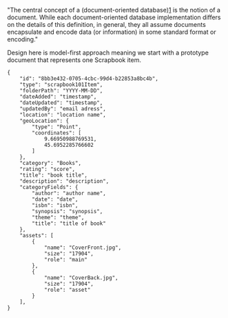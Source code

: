 [1]: https://en.wikipedia.org/wiki/Document-oriented_database

"The central concept of a (document-oriented database)[1] is the notion of a document. 
While each document-oriented database implementation differs on the details of this definition, in general, they all assume documents
encapsulate and encode data (or information) in some standard format or encoding."

Design here is model-first approach meaning we start with a prototype document that represents one Scrapbook item.

```
{
    "id": "8bb3e432-0705-4cbc-99d4-b22853a8bc4b",
    "type": "scrapbook101Item",
    "folderPath": "YYYY-MM-DD",
    "dateAdded": "timestamp",
    "dateUpdated": "timestamp",
    "updatedBy": "email adress",
    "location": "location name",
    "geoLocation": {
        "type": "Point",
        "coordinates": [
            9.66950988769531,
            45.6952285766602
        ]
    },
    "category": "Books",
    "rating": "score",
    "title": "book title",
    "description": "description",
    "categoryFields": {
        "author": "author name",
        "date": "date",
        "isbn": "isbn",
        "synopsis": "synopsis",
        "theme": "theme",
        "title": "title of book"
    },
    "assets": [
        {
            "name": "CoverFront.jpg",
            "size": "17904",
            "role": "main"
        },
        {
            "name": "CoverBack.jpg",
            "size": "17904",
            "role": "asset"
        }
    ],
}

```
